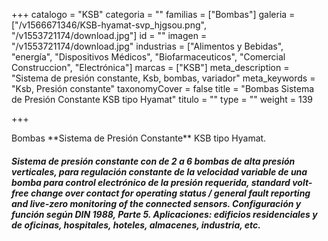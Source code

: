 +++
catalogo = "KSB"
categoria = ""
familias = ["Bombas"]
galeria = ["/v1566671346/KSB-hyamat-svp_hjgsou.png", "/v1553721174/download.jpg"]
id = ""
imagen = "/v1553721174/download.jpg"
industrias = ["Alimentos y Bebidas", "energía", "Dispositivos Médicos", "Biofarmaceuticos", "Comercial Construccion", "Electrónica"]
marcas = ["KSB"]
meta_description = "Sistema de presión constante, Ksb, bombas, variador"
meta_keywords = "Ksb, Presión constante"
taxonomyCover = false
title = "Bombas Sistema de Presión Constante KSB tipo Hyamat"
titulo = ""
type = ""
weight = 139

+++
<p>Bombas **Sistema de Presión Constante** KSB tipo Hyamat.</p>

#####  Sistema de presión constante con de 2 a 6 bombas de alta presión verticales, para regulación constante de la velocidad variable de una bomba para control electrónico de la presión requerida, standard volt-free change over contact for operating status / general fault reporting and live-zero monitoring of the connected sensors. Configuración y función según DIN 1988, Parte 5. Aplicaciones: edificios residenciales y de oficinas, hospitales, hoteles, almacenes, industria, etc.